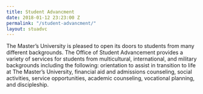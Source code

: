 ```yaml
---
title: Student Advancment
date: 2018-01-12 23:23:00 Z
permalink: "/student-advancment/"
layout: stuadvc
---
```


The Master’s University is pleased to open its doors to students from many different backgrounds. The Office of Student Advancement provides a variety of services for students from multicultural, international, and military backgrounds including the following: orientation to assist in transition to life at The Master’s University, financial aid and admissions counseling, social activities, service opportunities, academic counseling, vocational planning, and discipleship.